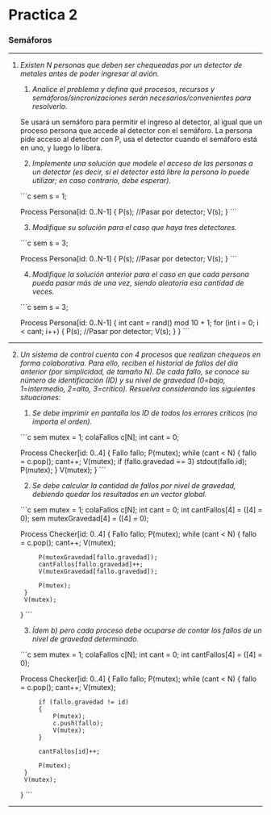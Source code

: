 # Practica 2

### Semáforos

---

1. _Existen N personas que deben ser chequeadas por un detector de metales antes de poder ingresar al avión._

    1. _Analice el problema y defina qué procesos, recursos y semáforos/sincronizaciones serán necesarios/convenientes para resolverlo._

    Se usará un semáforo para permitir el ingreso al detector, al igual que un proceso persona que accede al detector con el semáforo. La persona pide acceso al detector con P, usa el detector cuando el semáforo está en uno, y luego lo libera.

    2. _Implemente una solución que modele el acceso de las personas a un detector (es decir, si el detector está libre la persona lo puede utilizar; en caso contrario, debe esperar)._

    ´´´c
    sem s = 1;

    Process Persona[id: 0..N-1]
    {
        P(s);
        //Pasar por detector;
        V(s);
    }
    ´´´

    3. _Modifique su solución para el caso que haya tres detectores._

    ´´´c
    sem s = 3;

    Process Persona[id: 0..N-1]
    {
        P(s);
        //Pasar por detector;
        V(s);
    }
    ´´´

    4. _Modifique la solución anterior para el caso en que cada persona pueda pasar más de una vez, siendo aleatoria esa cantidad de veces._

    ´´´c
    sem s = 3;

    Process Persona[id: 0..N-1]
    {
        int cant = rand() mod 10 + 1;
        for (int i = 0; i < cant; i++)
        {
            P(s);
            //Pasar por detector;
            V(s);
        }
    }
    ´´´

---

2. _Un sistema de control cuenta con 4 procesos que realizan chequeos en forma colaborativa. Para ello, reciben el historial de fallos del día anterior (por simplicidad, de tamaño N). De cada fallo, se conoce su número de identificación (ID) y su nivel de gravedad (0=bajo, 1=intermedio, 2=alto, 3=crítico). Resuelva considerando las siguientes situaciones:_

    1. _Se debe imprimir en pantalla los ID de todos los errores críticos (no importa el orden)._

    ´´´c
    sem mutex = 1; colaFallos c[N]; int cant = 0;

    Process Checker[id: 0..4]
    {
        Fallo fallo;
        P(mutex);
        while (cant < N)
        {
            fallo = c.pop();
            cant++;
            V(mutex);
            if (fallo.gravedad == 3) stdout(fallo.id);
            P(mutex);
        }
        V(mutex);
    }
    ´´´

    2. _Se debe calcular la cantidad de fallos por nivel de gravedad, debiendo quedar los resultados en un vector global._

    ´´´c
    sem mutex = 1; colaFallos c[N]; int cant = 0; int cantFallos[4] = ([4] = 0); sem mutexGravedad[4] = ([4] = 0);

    Process Checker[id: 0..4]
    {
        Fallo fallo;
        P(mutex);
        while (cant < N)
        {
            fallo = c.pop();
            cant++;
            V(mutex);
            
            P(mutexGravedad[fallo.gravedad]);
            cantFallos[fallo.gravedad]++;
            V(mutexGravedad[fallo.gravedad]);

            P(mutex);
        }
        V(mutex);
    }
    ´´´

    3. _Ídem b) pero cada proceso debe ocuparse de contar los fallos de un nivel de gravedad determinado._

    ´´´c
    sem mutex = 1; colaFallos c[N]; int cant = 0; int cantFallos[4] = ([4] = 0);

    Process Checker[id: 0..4]
    {
        Fallo fallo;
        P(mutex);
        while (cant < N)
        {
            fallo = c.pop();
            cant++;
            V(mutex);
            
            if (fallo.gravedad != id) 
            {
                P(mutex);
                c.push(fallo);
                V(mutex);
            }
            
            cantFallos[id]++;

            P(mutex);
        }
        V(mutex);
    }
    ´´´

---